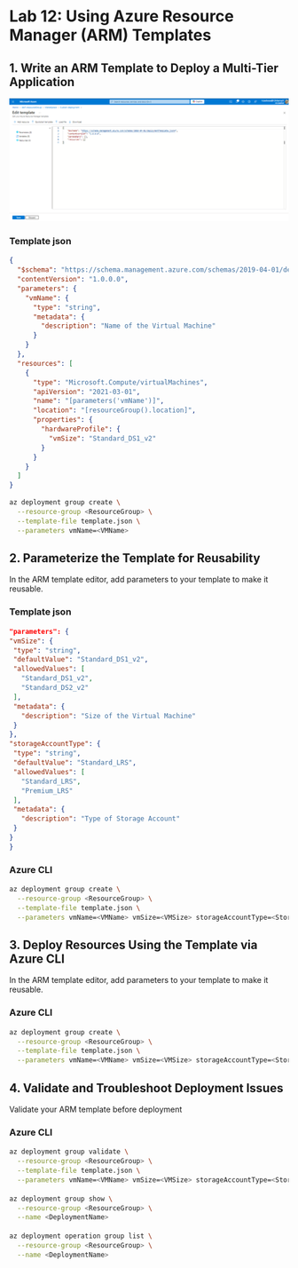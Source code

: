 # Lab 12: Using Azure Resource Manager (ARM) Templates

## 1. Write an ARM Template to Deploy a Multi-Tier Application
![Image 1](./1.png)

### Template json

   ```json
   {
     "$schema": "https://schema.management.azure.com/schemas/2019-04-01/deploymentTemplate.json#",
     "contentVersion": "1.0.0.0",
     "parameters": {
       "vmName": {
         "type": "string",
         "metadata": {
           "description": "Name of the Virtual Machine"
         }
       }
     },
     "resources": [
       {
         "type": "Microsoft.Compute/virtualMachines",
         "apiVersion": "2021-03-01",
         "name": "[parameters('vmName')]",
         "location": "[resourceGroup().location]",
         "properties": {
           "hardwareProfile": {
             "vmSize": "Standard_DS1_v2"
           }
         }
       }
     ]
   }
```

```bash
az deployment group create \
  --resource-group <ResourceGroup> \
  --template-file template.json \
  --parameters vmName=<VMName>
```

## 2. Parameterize the Template for Reusability
In the ARM template editor, add parameters to your template to make it reusable.

### Template json

   ```json
"parameters": {
  "vmSize": {
    "type": "string",
    "defaultValue": "Standard_DS1_v2",
    "allowedValues": [
      "Standard_DS1_v2",
      "Standard_DS2_v2"
    ],
    "metadata": {
      "description": "Size of the Virtual Machine"
    }
  },
  "storageAccountType": {
    "type": "string",
    "defaultValue": "Standard_LRS",
    "allowedValues": [
      "Standard_LRS",
      "Premium_LRS"
    ],
    "metadata": {
      "description": "Type of Storage Account"
    }
  }
}

```

### Azure CLI

```bash
az deployment group create \
  --resource-group <ResourceGroup> \
  --template-file template.json \
  --parameters vmName=<VMName> vmSize=<VMSize> storageAccountType=<StorageType>
```

## 3. Deploy Resources Using the Template via Azure CLI
In the ARM template editor, add parameters to your template to make it reusable.

### Azure CLI

```bash
az deployment group create \
  --resource-group <ResourceGroup> \
  --template-file template.json \
  --parameters vmName=<VMName> vmSize=<VMSize> storageAccountType=<StorageType>
```

## 4. Validate and Troubleshoot Deployment Issues
Validate your ARM template before deployment

### Azure CLI
```bash
az deployment group validate \
  --resource-group <ResourceGroup> \
  --template-file template.json \
  --parameters vmName=<VMName> vmSize=<VMSize> storageAccountType=<StorageType>

az deployment group show \
  --resource-group <ResourceGroup> \
  --name <DeploymentName>

az deployment operation group list \
  --resource-group <ResourceGroup> \
  --name <DeploymentName>

```
